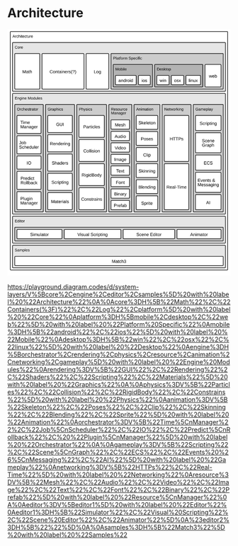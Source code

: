 # Architecture

![Architecture](assets/architecture.svg)

https://playground.diagram.codes/d/system-layers/V%5Bcore%2Cengine%2Ceditor%2Csamples%5D%20with%20label%20%22Architecture%22%0A%0Acore%3DH%5B%22Math%22%2C%22Containers(%3F)%22%2C%22Log%22%2Cplatform%5D%20with%20label%20%22Core%22%0Aplatform%3DH%5Bmobile%2Cdesktop%2C%22web%22%5D%20with%20label%20%22Platform%20Specific%22%0Amobile%3DH%5B%22android%22%2C%22ios%22%5D%20with%20label%20%22Mobile%22%0Adesktop%3DH%5B%22win%22%2C%22osx%22%2C%22linux%22%5D%20with%20label%20%22Desktop%22%0Aengine%3DH%5Borchestrator%2Crendering%2Cphysics%2Cresource%2Canimation%2Cnetworking%2Cgameplay%5D%20with%20label%20%22Engine%20Modules%22%0Arendering%3DV%5B%22GUI%22%2C%22Rendering%22%2C%22Shaders%22%2C%22Scripting%22%2C%22Materials%22%5D%20with%20label%20%22Graphics%22%0A%0Aphysics%3DV%5B%22Particles%22%2C%22Collision%22%2C%22RigidBody%22%2C%22Constrains%22%5D%20with%20label%20%22Physics%22%0Aanimation%3DV%5B%22Skeleton%22%2C%22Poses%22%2C%22Clip%22%2C%22Skinning%22%2C%22Blending%22%2C%22Sprite%22%5D%20with%20label%20%22Animation%22%0Aorchestrator%3DV%5B%22Time%5CnManager%22%2C%22Job%5CnScheduler%22%2C%22IO%22%2C%22Predict%5CnRollback%22%2C%20%22Plugin%5CnManager%22%5D%20with%20label%20%22Orchestrator%22%0A%0Agameplay%3DV%5B%22Scripting%22%2C%22Scene%5CnGraph%22%2C%22ECS%22%2C%22Events%20%26%5CnMessaging%22%2C%22AI%22%5D%20with%20label%20%22Gameplay%22%0Anetworking%3DV%5B%22HTTPs%22%2C%22Real-Time%22%5D%20with%20label%20%22Networking%22%0Aresource%3DV%5B%22Mesh%22%2C%22Audio%22%2C%22Video%22%2C%22Image%22%2C%22Text%22%2C%22Font%22%2C%22Binary%22%2C%22Prefab%22%5D%20with%20label%20%22Resource%5CnManager%22%0A%0Aeditor%3DV%5Beditor1%5D%20with%20label%20%22Editor%22%0Aeditor1%3DH%5B%22Simulator%22%2C%22Visual%20Scripting%22%2C%22Scene%20Editor%22%2C%22Animator%22%5D%0A%23editor2%3DH%5B%22%22%5D%0A%0Asamples%3DH%5B%22Match3%22%5D%20with%20label%20%22Samples%22